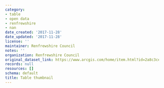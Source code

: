 ```yaml
---
category:
- table
- open data
- renfrewshire
- nan
date_created: '2017-11-28'
date_updated: '2017-11-28'
license: ''
maintainer: Renfrewshire Council
notes: ''
organization: Renfrewshire Council
original_dataset_link: https://www.arcgis.com/home/item.html?id=2a8c3cedfd514d9b9545b3906d7bc4bc
records: null
resources: []
schema: default
title: Table thumbnail
---
```

